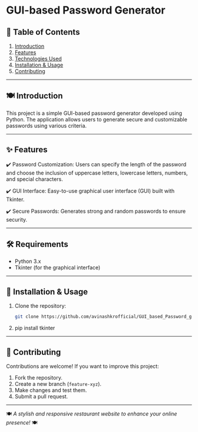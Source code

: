 # GUI-based Password Generator

## 📖 Table of Contents
1. [Introduction](#-introduction)
2. [Features](#-features)
3. [Technologies Used](#-technologies-used)
4. [Installation & Usage](#-installation--usage)
5. [Contributing](#-contributing)

---

## 🍽️ Introduction
This project is a simple GUI-based password generator developed using Python. The application allows users to generate secure and customizable passwords using various criteria.

---

## ✨ Features
✔️ Password Customization: Users can specify the length of the password and choose the inclusion of uppercase letters, lowercase letters, numbers, and special characters.

✔️ GUI Interface: Easy-to-use graphical user interface (GUI) built with Tkinter.

✔️ Secure Passwords: Generates strong and random passwords to ensure security.

---

## 🛠️ Requirements
- Python 3.x
- Tkinter (for the graphical interface)

---

## 🚀 Installation & Usage
1. Clone the repository:
   ```bash
   git clone https://github.com/avinashkrofficial/GUI_based_Password_generator.git
   ```
2. pip install tkinter

---

## 🤝 Contributing
Contributions are welcome! If you want to improve this project:
1. Fork the repository.
2. Create a new branch (`feature-xyz`).
3. Make changes and test them.
4. Submit a pull request.

---

🍽️ *A stylish and responsive restaurant website to enhance your online presence!* 🍽️


